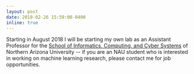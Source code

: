 ```yaml
---
layout: post
date: 2018-02-26 15:59:00-0400
inline: true
---
```


Starting in August 2018 I will be starting my own lab as an Assistant
Professor for the
[School of Informatics, Computing, and Cyber Systems](https://nau.edu/siccs/)
of Northern Arizona University -- if you are an NAU student who is
interested in working on machine learning research, please contact me
for job opportunities.

